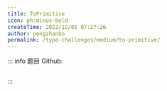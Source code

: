 ```yaml
---
title: ToPrimitive
icon: ph:minus-bold
createTime: 2022/12/01 07:27:26
author: pengzhanbo
permalink: /type-challenges/medium/to-primitive/
---
```


::: info 题目
Github: []()

```ts

```

:::
